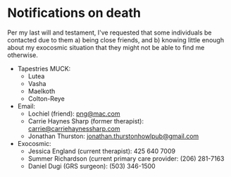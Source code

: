 # Notifications on death

Per my last will and testament, I've requested that some individuals be contacted due to them a) being close friends, and b) knowing little enough about my exocosmic situation that they might not be able to find me otherwise.

* Tapestries MUCK:
    * Lutea
    * Vasha
    * Maelkoth
    * Colton-Reye
* Email:
    * Lochiel (friend): png@mac.com
    * Carrie Haynes Sharp (former therapist):  carrie@carriehaynessharp.com
    * Jonathan Thurston: jonathan.thurstonhowlpub@gmail.com
* Exocosmic:
    * Jessica England (current therapist): 425 640 7009
    * Summer Richardson (current primary care provider: (206) 281-7163
    * Daniel Dugi (GRS surgeon): (503) 346-1500
